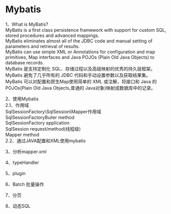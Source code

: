 # Mybatis

1、What is MyBatis?  
MyBatis is a first class persistence framework with support for custom SQL, stored procedures and advanced mappings.   
MyBatis eliminates almost all of the JDBC code and manual setting of parameters and retrieval of results.   
MyBatis can use simple XML or Annotations for configuration and map primitives, Map interfaces and Java POJOs (Plain Old Java Objects) to database records.   
MyBatis 是支持定制化 SQL、存储过程以及高级映射的优秀的持久层框架。     
MyBatis 避免了几乎所有的 JDBC 代码和手动设置参数以及获取结果集。    
MyBatis 可以对配置和原生Map使用简单的 XML 或注解，将接口和 Java 的 POJOs(Plain Old Java Objects,普通的 Java对象)映射成数据库中的记录。

2、使用Mybatis  
2.1、作用域  
SqlSessionFactory\SqlSession\Mapper作用域        
SqlSessionFactoryBuiler     method    
SqlSessionFactory           application    
SqlSession                  request/method(线程级)    
Mapper                      method    
2.2、通过JAVA配置和XML使用mybatis 
     

3、分析mapper.xml   

4、typeHandler  

5、plugin   

6、Batch 批量操作

7、分页  

8、动态SQL




